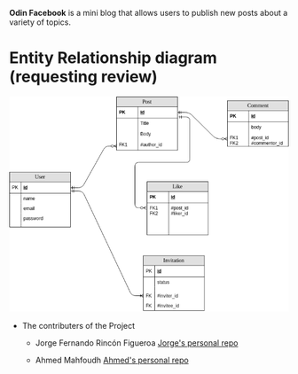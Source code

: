 **Odin Facebook** is a mini blog that allows users to publish new posts about a variety of topics.

# Entity Relationship diagram (requesting review)

![Facebook database ER design](diagram.png)

* The contributers of the Project
  * Jorge Fernando Rincón Figueroa
  [Jorge's personal repo](https://github.com/jofer86)
  
  * Ahmed Mahfoudh 
  [Ahmed's personal repo](https://github.com/stratospherique)